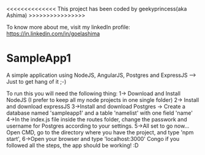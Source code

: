 
<<<<<<<<<<<<<< This project has been coded by geekyprincess(aka Ashima) >>>>>>>>>>>>>>>>

To know more about me, visit my linkedIn profile:       https://in.linkedin.com/in/goelashima

# SampleApp1

A simple application using NodeJS, AngularJS, Postgres and ExpressJS --> Just to get hang of it ;-)

To run this you will need the following thing:
1-> Download and Install NodeJS (I prefer to keep all my node projects in one single folder)
2-> Install and download expressJS
3->Install and download Postgres -> Create a database named 'sampleapp1' and a table 'namelist' with one field 'name'
4->In the index.js file inside the routes folder, change the passwork and username for Postgres according to your settings. 
5->All set to go now... Open CMD, go to the directory where you have the project, and type 'npm start',
6->Open your browser and type 'localhost:3000' 
Congo if you followed all the steps, the app should be working! :D
